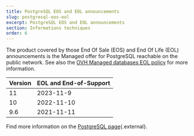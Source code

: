 ```yaml
---
title: PostgreSQL EOS and EOL announcements
slug: postgresql-eos-eol
excerpt: PostgreSQL EOS and EOL announcements
section: Informations techniques
order: 6
---
```


The product covered by those End Of Sale (EOS) and End Of Life (EOL) announcements is the Managed offer for PostgreSQL reachable on the public network. See also the [OVH Managed databases EOL policy](../eol-policy/guide.en-gb.md) for more information.

|Version|EOL and End-of-Support|
|---|---|
|11|2023-11-9|
|10|2022-11-10|
|9.6|2021-11-11|

Find more information on the [PostgreSQL page](https://www.postgresql.org/support/versioning/){.external}.
